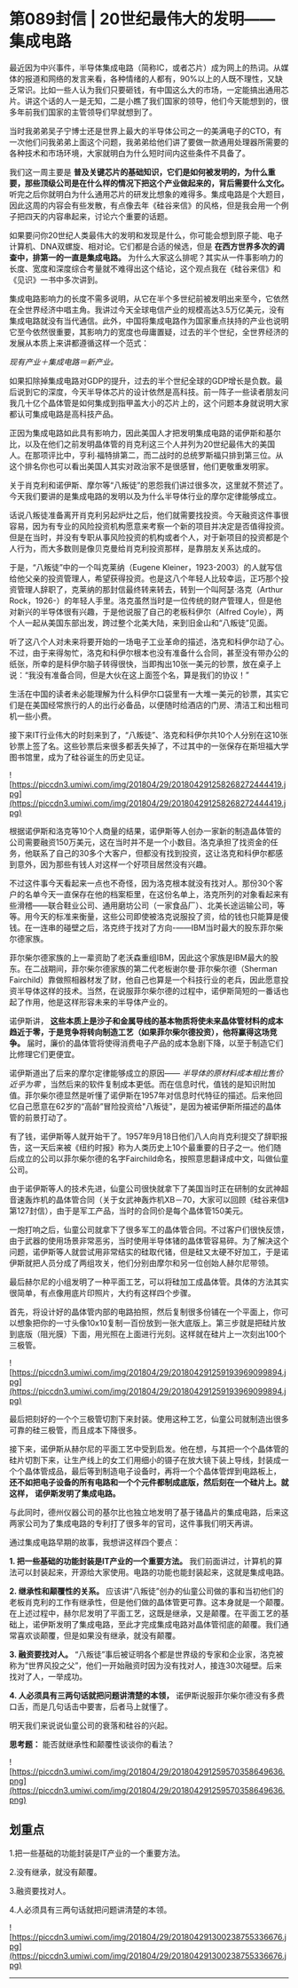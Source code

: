 # 第089封信 | 20世纪最伟大的发明——集成电路

最近因为中兴事件，半导体集成电路（简称IC，或者芯片）成为网上的热词。从媒体的报道和网络的发言来看，各种情绪的人都有，90%以上的人既不理性，又缺乏常识。比如一些人认为我们只要砸钱，有中国这么大的市场，一定能搞出通用芯片。讲这个话的人一是无知，二是小瞧了我们国家的领导，他们今天能想到的，很多年前我们国家的主管领导们早就想到了。

当时我弟弟吴子宁博士还是世界上最大的半导体公司之一的美满电子的CTO，有一次他们问我弟弟上面这个问题，我弟弟给他们讲了要做一款通用处理器所需要的各种技术和市场环境，大家就明白为什么短时间内这些条件不具备了。

我们这一周主要是 **普及关键芯片的基础知识，它们是如何被发明的，为什么重要，那些顶级公司是在什么样的情况下把这个产业做起来的，背后需要什么文化。** 听完之后你就明白为什么通用芯片的研发比想象的难得多。集成电路是个大题目，因此这周的内容会有些发散，有点像去年《硅谷来信》的风格，但是我会用一个例子把四天的内容串起来，讨论六个重要的话题。

如果要问你20世纪人类最伟大的发明和发现是什么，你可能会想到原子能、电子计算机、DNA双螺旋、相对论。它们都是合适的候选，但是 **在西方世界多次的调查中，排第一的一直是集成电路。** 为什么大家这么排呢？其实从一件事影响力的长度、宽度和深度综合考量就不难得出这个结论，这个观点我在《硅谷来信》和《见识》一书中多次讲到。

集成电路影响力的长度不需多说明，从它在半个多世纪前被发明出来至今，它依然在全世界经济中唱主角。我讲过今天全球电信产业的规模高达3.5万亿美元，没有集成电路就没有当代通信。此外，中国将集成电路作为国家重点扶持的产业也说明它至今依然很重要，其影响力的宽度也毋庸置疑，过去的半个世纪，全世界经济的发展从本质上来讲都遵循这样一个范式：

 *现有产业＋集成电路＝新产业。*

如果扣除掉集成电路对GDP的提升，过去的半个世纪全球的GDP增长是负数。最后说到它的深度，今天半导体芯片的设计依然是高科技。前一阵子一些读者朋友问我几十亿个晶体管是如何集成到指甲盖大小的芯片上的，这个问题本身就说明大家都认可集成电路是高科技产品。

正因为集成电路如此具有影响力，因此美国人才把发明集成电路的诺伊斯和基尔比，以及在他们之前发明晶体管的肖克利这三个人并列为20世纪最伟大的美国人。在那项评比中，亨利∙福特排第二，而二战时的总统罗斯福只排到第三位。从这个排名你也可以看出美国人其实对政治家不是很感冒，他们更敬重发明家。

关于肖克利和诺伊斯、摩尔等“八叛徒”的恩怨我们讲过很多次，这里就不赘述了。今天我们要讲的是集成电路的发明以及为什么半导体行业的摩尔定律能够成立。

话说八叛徒准备离开肖克利另起炉灶之后，他们就需要找投资。今天融资这件事很容易，因为有专业的风险投资机构愿意来考察一个新的项目并决定是否值得投资。但是在当时，并没有专职从事风险投资的机构或者个人，对于新项目的投资都是个人行为，而大多数则是像贝克曼给肖克利投资那样，是靠朋友关系达成的。

于是，“八叛徒”中的一个叫克莱纳（Eugene Kleiner，1923-2003）的人就写信给他父亲的投资管理人，希望获得投资。也是这八个年轻人比较幸运，正巧那个投资管理人辞职了，克莱纳的那封信最终转来转去，转到一个叫阿瑟·洛克（Arthur Rock，1926-）的年轻人手里。洛克虽然当时是一位传统的财产管理人，但是他对新兴的半导体很有兴趣，于是他说服了自己的老板科伊尔（Alfred Coyle），两个人一起从美国东部出发，跨过整个北美大陆，来到旧金山和“八叛徒”见面。

听了这八个人对未来将要开始的一场电子工业革命的描述，洛克和科伊尔动了心。不过，由于来得匆忙，洛克和科伊尔根本也没有准备什么合同，甚至没有带办公的纸张，所幸的是科伊尔脑子转得很快，当即掏出10张一美元的钞票，放在桌子上说：“我没有准备合同，但是大伙在这上面签个名，算是我们的协议！”

生活在中国的读者未必能理解为什么科伊尔口袋里有一大堆一美元的钞票，其实它们是在美国经常旅行的人的出行必备品，以便随时给酒店的门房、清洁工和出租司机一些小费。

接下来IT行业伟大的时刻来到了，“八叛徒”、洛克和科伊尔共10个人分别在这10张钞票上签了名。这些钞票后来很多都丢失掉了，不过其中的一张保存在斯坦福大学图书馆里，成为了硅谷诞生的历史见证。

![https://piccdn3.umiwi.com/img/201804/29/201804291258268272444419.jpg](https://piccdn3.umiwi.com/img/201804/29/201804291258268272444419.jpg)

根据诺伊斯和洛克等10个人商量的结果，诺伊斯等人创办一家新的制造晶体管的公司需要融资150万美元，这在当时并不是一个小数目。洛克承担了找资金的任务，他联系了自己的30多个大客户，但都没有找到投资，这让洛克和科伊尔都感到意外，因为那些有钱人对这样一个好项目居然没有兴趣。

不过这件事今天看起来一点也不奇怪，因为洛克根本就没有找对人。那份30个客户的名单今天一直保存在他的档案柜里，在这份名单上，洛克所列的对象看起来有些滑稽——联合鞋业公司、通用磨坊公司（一家食品厂）、北美长途运输公司，等等。用今天的标准来衡量，这些公司即使被洛克说服投了资，给的钱也只能算是傻钱。在一连串的碰壁之后，洛克终于找对了方向-——IBM当时最大的股东菲尔柴尔德家族。

菲尔柴尔德家族的上一辈资助了老沃森重组IBM，因此这个家族是IBM最大的股东。在二战期间，菲尔柴尔德家族的第二代老板谢尔曼·菲尔柴尔德（Sherman Fairchild）靠做照相器材发了财，他自己也算是一个科技行业的老兵，因此愿意投资半导体这样的技术。当然，在说服菲尔柴尔德的过程中，诺伊斯简短的一番话也起了作用，他是这样形容未来的半导体产业的。

诺伊斯讲， **这些本质上是沙子和金属导线的基本物质将使未来晶体管材料的成本趋近于零，于是竞争将转向制造工艺（如果菲尔柴尔德投资），他将赢得这场竞争。** 届时，廉价的晶体管将使得消费电子产品的成本急剧下降，以至于制造它们比修理它们更便宜。

诺伊斯道出了后来的摩尔定律能够成立的原因—— *半导体的原材料成本相比售价近乎为零* ，当然后来的软件复制成本更低。而在信息时代，值钱的是知识附加值。菲尔柴尔德显然是听懂了诺伊斯在1957年对信息时代特征的描述。后来他回忆自己愿意在62岁的“高龄”冒险投资给"八叛徒"，是因为被诺伊斯所描述的晶体管的前景打动了。

有了钱，诺伊斯等人就开始干了。1957年9月18日他们八人向肖克利提交了辞职报告，这一天后来被《纽约时报》称为人类历史上10个最重要的日子之一。他们随后成立的公司以菲尔柴尔德的名字Fairchild命名，按照意思翻译成中文，叫做仙童公司。

由于诺伊斯等人的技术先进，仙童公司很快就拿下了美国当时正在研制的女武神超音速轰炸机的晶体管合同（关于女武神轰炸机XB－70，大家可以回顾《硅谷来信》第127封信），由于是军工产品，当时的合同价是每个晶体管150美元。

一炮打响之后，仙童公司就拿下了很多军工的晶体管合同。不过客户们很快反馈，由于武器的使用场景非常恶劣，当时使用半导体锗的晶体管容易碎。为了解决这个问题，诺伊斯等人就尝试用非常结实的硅取代锗，但是硅又太硬不好加工，于是诺伊斯就把人员分成了两组攻关，他们分别由摩尔和另一位创始人赫尔尼带领。

最后赫尔尼的小组发明了一种平面工艺，可以将硅加工成晶体管。具体的方法其实很简单，有点像用底片印照片，大约有这样四个步骤。

首先，将设计好的晶体管内部的电路拍照，然后复制很多份铺在一个平面上，你可以想象把你的一寸头像10x10复制一百份放到一张大底版上。第三步就是把硅片放到底版（阻光膜）下面，用光照在上面进行光刻。这样就在硅片上一次刻出100个三极管。

![https://piccdn3.umiwi.com/img/201804/29/201804291259193969099894.jpg](https://piccdn3.umiwi.com/img/201804/29/201804291259193969099894.jpg)

最后把刻好的一个个三极管切割下来封装。使用这种工艺，仙童公司就制造出很多可靠的硅三极管，而且成本下降很多。

接下来，诺伊斯从赫尔尼的平面工艺中受到启发。他在想，与其把一个个晶体管的硅片切割下来，让生产线上的女工们用细小的镊子在放大镜下装上导线，封装成一个个晶体管成品，最后等到制造电子设备时，再将一个个晶体管焊到电路板上， **还不如把电子设备的所有电路和一个个元件都制成底版，然后刻在一个硅片上。就这样，**  **诺伊斯发明了集成电路。**

与此同时，德州仪器公司的基尔比也独立地发明了基于锗晶片的集成电路，后来这两家公司为了集成电路的专利打了很多年的官司，这件事我们明天再讲。

通过集成电路早期的故事，我想讲这样四个要点：

 **1. 把一些基础的功能封装是IT产业的一个重要方法。** 我们前面讲过，计算机的算法可以封装起来，开源给大家使用。电路的功能也能封装起来，这就是集成电路。

 **2. 继承性和颠覆性的关系。** 应该讲“八叛徒”创办的仙童公司做的事和当初他们的老板肖克利的工作有继承性，但是他们做的晶体管更可靠。这本身就是一个颠覆。在上述过程中，赫尔尼发明了平面工艺，这既是继承，又是颠覆。在平面工艺的基础上，诺伊斯发明了集成电路，至此才完成集成电路对晶体管彻底的颠覆。我们通常喜欢谈颠覆，但是如果没有继承，就没有颠覆。

 **3. 融资要找对人。** “八叛徒”事后被证明各个都是世界级的专家和企业家，洛克被称为“世界风投之父”，他们一开始融资时因为没有找对人，接连30次碰壁。后来找对了人，一举成功。

 **4. 人必须具有三两句话就把问题讲清楚的本领，** 诺伊斯说服菲尔柴尔德没有多费口舌，而是几句话击中要害，后者马上就懂了。

明天我们来说说仙童公司的衰落和硅谷的兴起。

 **思考题：** 能否就继承性和颠覆性谈谈你的看法？

![https://piccdn3.umiwi.com/img/201804/29/201804291259570358649636.png](https://piccdn3.umiwi.com/img/201804/29/201804291259570358649636.png)

## 划重点

1.把一些基础的功能封装是IT产业的一个重要方法。

2.没有继承，就没有颠覆。

3.融资要找对人。

4.人必须具有三两句话就把问题讲清楚的本领。

![https://piccdn3.umiwi.com/img/201804/29/201804291300238755336676.jpg](https://piccdn3.umiwi.com/img/201804/29/201804291300238755336676.jpg)

---
